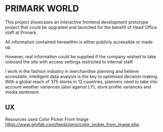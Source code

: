# PRIMARK WORLD #
This project showcases an interactive frontend development prototype project that could be upgraded and launched for the benefit of Head Office staff at Primark.

All information contained herewithin is either publicly accessible or made up. 

However, real information could be supplied if the company wished to take onboard the site with access settings restricted to internal staff.


I work in the fashion industry in merchandise planning and believe accessible, intelligent data analysis is the key to optimised decision making.
With a global reach of 375 stores in 12 countries, planners need to take into account weather variances (also against LY), store profile variances and media sentiment.

## UX ##

Resources used
Color Picker From Image https://www.ginifab.com/feeds/pms/color_picker_from_image.php